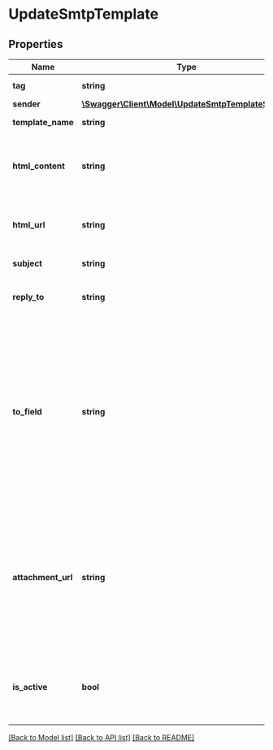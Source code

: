 # UpdateSmtpTemplate

## Properties
Name | Type | Description | Notes
------------ | ------------- | ------------- | -------------
**tag** | **string** | Tag of the template | [optional] 
**sender** | [**\Swagger\Client\Model\UpdateSmtpTemplateSender**](UpdateSmtpTemplateSender.md) |  | [optional] 
**template_name** | **string** | Name of the template | [optional] 
**html_content** | **string** | Required if htmlUrl is empty. Body of the message (HTML must have more than 10 characters) | [optional] 
**html_url** | **string** | Required if htmlContent is empty. URL to the body of the email (HTML) | [optional] 
**subject** | **string** | Subject of the email | [optional] 
**reply_to** | **string** | Email on which campaign recipients will be able to reply to | [optional] 
**to_field** | **string** | To personalize the «To» Field. If you want to include the first name and last name of your recipient, add {FNAME} {LNAME}. These contact attributes must already exist in your Mailvio account. If input parameter &#39;params&#39; used please use {{contact.FNAME}} {{contact.LNAME}} for personalization | [optional] 
**attachment_url** | **string** | Absolute url of the attachment (no local file). Extension allowed: xlsx, xls, ods, docx, docm, doc, csv, pdf, txt, gif, jpg, jpeg, png, tif, tiff, rtf, bmp, cgm, css, shtml, html, htm, zip, xml, ppt, pptx, tar, ez, ics, mobi, msg, pub and eps | [optional] 
**is_active** | **bool** | Status of the template. isActive &#x3D; false means template is inactive, isActive &#x3D; true means template is active | [optional] 

[[Back to Model list]](../README.md#documentation-for-models) [[Back to API list]](../README.md#documentation-for-api-endpoints) [[Back to README]](../README.md)


